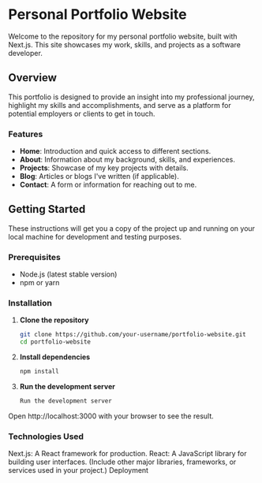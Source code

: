 # Personal Portfolio Website

Welcome to the repository for my personal portfolio website, built with Next.js. This site showcases my work, skills, and projects as a software developer.

## Overview

This portfolio is designed to provide an insight into my professional journey, highlight my skills and accomplishments, and serve as a platform for potential employers or clients to get in touch.

### Features

- **Home**: Introduction and quick access to different sections.
- **About**: Information about my background, skills, and experiences.
- **Projects**: Showcase of my key projects with details.
- **Blog**: Articles or blogs I've written (if applicable).
- **Contact**: A form or information for reaching out to me.

## Getting Started

These instructions will get you a copy of the project up and running on your local machine for development and testing purposes.

### Prerequisites

- Node.js (latest stable version)
- npm or yarn

### Installation

1. **Clone the repository**

   ```bash
   git clone https://github.com/your-username/portfolio-website.git
   cd portfolio-website

2. **Install dependencies**

   ```bash
   npm install

3. **Run the development server**

   ```bash
   Run the development server

Open http://localhost:3000 with your browser to see the result.

### Technologies Used
Next.js: A React framework for production.
React: A JavaScript library for building user interfaces.
(Include other major libraries, frameworks, or services used in your project.)
Deployment



